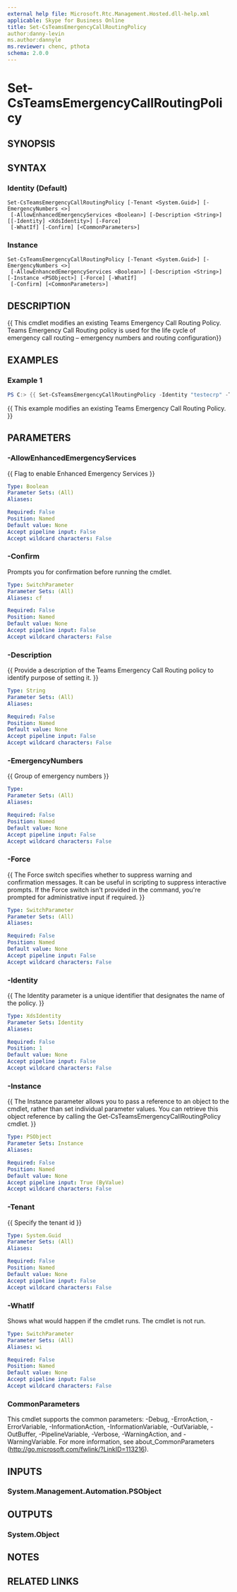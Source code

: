 ```yaml
---
external help file: Microsoft.Rtc.Management.Hosted.dll-help.xml 
applicable: Skype for Business Online 
title: Set-CsTeamsEmergencyCallRoutingPolicy
author:danny-levin
ms.author:dannyle
ms.reviewer: chenc, pthota
schema: 2.0.0
---
```


# Set-CsTeamsEmergencyCallRoutingPolicy

## SYNOPSIS

## SYNTAX

### Identity (Default)
```
Set-CsTeamsEmergencyCallRoutingPolicy [-Tenant <System.Guid>] [-EmergencyNumbers <>]
 [-AllowEnhancedEmergencyServices <Boolean>] [-Description <String>] [[-Identity] <XdsIdentity>] [-Force]
 [-WhatIf] [-Confirm] [<CommonParameters>]
```

### Instance
```
Set-CsTeamsEmergencyCallRoutingPolicy [-Tenant <System.Guid>] [-EmergencyNumbers <>]
 [-AllowEnhancedEmergencyServices <Boolean>] [-Description <String>] [-Instance <PSObject>] [-Force] [-WhatIf]
 [-Confirm] [<CommonParameters>]
```

## DESCRIPTION
{{ This cmdlet modifies an existing Teams Emergency Call Routing Policy. Teams Emergency Call Routing policy is used for the life cycle of emergency call routing – emergency numbers and routing configuration}}

## EXAMPLES

### Example 1
```powershell
PS C:> {{ Set-CsTeamsEmergencyCallRoutingPolicy -Identity "testecrp" -Tenant $tenant -AllowEnhancedEmergencyServices 0 -Description "test"}}
```

{{ This example modifies an existing Teams Emergency Call Routing Policy. }}

## PARAMETERS

### -AllowEnhancedEmergencyServices
{{ Flag to enable Enhanced Emergency Services }}

```yaml
Type: Boolean
Parameter Sets: (All)
Aliases:

Required: False
Position: Named
Default value: None
Accept pipeline input: False
Accept wildcard characters: False
```

### -Confirm
Prompts you for confirmation before running the cmdlet.

```yaml
Type: SwitchParameter
Parameter Sets: (All)
Aliases: cf

Required: False
Position: Named
Default value: None
Accept pipeline input: False
Accept wildcard characters: False
```

### -Description
{{ Provide a description of the Teams Emergency Call Routing policy to identify purpose of setting it. }}

```yaml
Type: String
Parameter Sets: (All)
Aliases:

Required: False
Position: Named
Default value: None
Accept pipeline input: False
Accept wildcard characters: False
```

### -EmergencyNumbers
{{ Group of emergency numbers  }}

```yaml
Type:
Parameter Sets: (All)
Aliases:

Required: False
Position: Named
Default value: None
Accept pipeline input: False
Accept wildcard characters: False
```

### -Force
{{ The Force switch specifies whether to suppress warning and confirmation messages. It can be useful in scripting to suppress interactive prompts. If the Force switch isn't provided in the command, you're prompted for administrative input if required. }}

```yaml
Type: SwitchParameter
Parameter Sets: (All)
Aliases:

Required: False
Position: Named
Default value: None
Accept pipeline input: False
Accept wildcard characters: False
```

### -Identity
{{ The Identity parameter is a unique identifier that designates the name of the policy. }}

```yaml
Type: XdsIdentity
Parameter Sets: Identity
Aliases:

Required: False
Position: 1
Default value: None
Accept pipeline input: False
Accept wildcard characters: False
```

### -Instance
{{ The Instance parameter allows you to pass a reference to an object to the cmdlet, rather than set individual parameter values. You can retrieve this object reference by calling the Get-CsTeamsEmergencyCallRoutingPolicy cmdlet. }}

```yaml
Type: PSObject
Parameter Sets: Instance
Aliases:

Required: False
Position: Named
Default value: None
Accept pipeline input: True (ByValue)
Accept wildcard characters: False
```

### -Tenant
{{ Specify the tenant id }}

```yaml
Type: System.Guid
Parameter Sets: (All)
Aliases:

Required: False
Position: Named
Default value: None
Accept pipeline input: False
Accept wildcard characters: False
```

### -WhatIf
Shows what would happen if the cmdlet runs.
The cmdlet is not run.

```yaml
Type: SwitchParameter
Parameter Sets: (All)
Aliases: wi

Required: False
Position: Named
Default value: None
Accept pipeline input: False
Accept wildcard characters: False
```

### CommonParameters
This cmdlet supports the common parameters: -Debug, -ErrorAction, -ErrorVariable, -InformationAction, -InformationVariable, -OutVariable, -OutBuffer, -PipelineVariable, -Verbose, -WarningAction, and -WarningVariable. For more information, see about_CommonParameters (http://go.microsoft.com/fwlink/?LinkID=113216).

## INPUTS

### System.Management.Automation.PSObject

## OUTPUTS

### System.Object
## NOTES

## RELATED LINKS
